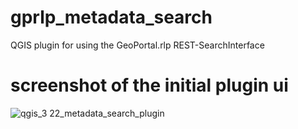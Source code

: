 # gprlp_metadata_search
QGIS plugin for using the GeoPortal.rlp REST-SearchInterface
# screenshot of the initial plugin ui
![qgis_3 22_metadata_search_plugin](https://user-images.githubusercontent.com/1188234/154388118-50945723-bb80-4be7-82ea-e07f2bd28e30.png)
